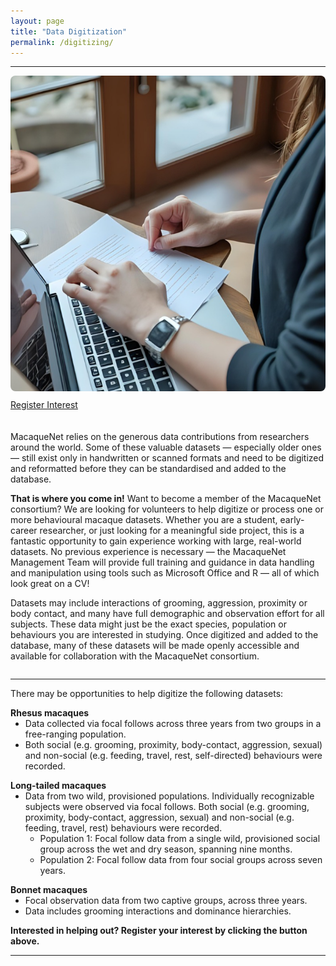 ```yaml
---
layout: page
title: "Data Digitization"
permalink: /digitizing/
---
```

***

<div style="display: flex; align-items: flex-start; gap: 20px; flex-wrap: wrap;">

  <div style="flex: 1; min-width: 250px;">
    <img src="/assets/images/dataentry.png" alt="Data Entry" style="max-width: 100%; height: auto; border-radius: 8px;">
    <ul class="actions" style="display: flex; justify-content: flex-start; list-style: none; padding: 10px 0 0 0; margin: 0;">
      <li><a href="https://docs.google.com/forms/d/e/1FAIpQLSfqBYtTI_VpsGvO_Z3HKojjQ7wmw98vVm8E8Iq4gubWgoJTzA/viewform?usp=dialog" target="_blank" class="button big">Register Interest</a></li> 
    </ul>
  </div>

  <div style="flex: 2; min-width: 300px;">
    <p>
      MacaqueNet relies on the generous data contributions from researchers around the world. Some of these valuable datasets — especially older ones — still exist only in handwritten or scanned formats and need to be digitized and reformatted before they can be standardised and added to the database.
    </p>
    <p>
      <strong>That is where you come in!</strong> Want to become a member of the MacaqueNet consortium? We are looking for volunteers to help digitize or process one or more behavioural macaque datasets. 
      Whether you are a student, early-career researcher, or just looking for a meaningful side project, this is a fantastic opportunity to gain experience working with large, real-world datasets.
      No previous experience is necessary — the MacaqueNet Management Team will provide full training and guidance in data handling and manipulation using tools such as Microsoft Office and R — all of which look great on a CV! 
    </p>
    <p>
      Datasets may include interactions of grooming, aggression, proximity or body contact, and many have full demographic and observation effort for all subjects. These data might just be the exact species, population or behaviours you are interested in studying. 
      Once digitized and added to the database, many of these datasets will be made openly accessible and available for collaboration with the MacaqueNet consortium.
    </p> 
  </div>
</div>

***

<p>
  There may be opportunities to help digitize the following datasets:
</p>

<p style="margin-bottom: 0;"><strong>Rhesus macaques</strong></p>
<ul style="margin-top: 0;">
  <li>Data collected via focal follows across three years from two groups in a free-ranging population.</li>
  <li>Both social (e.g. grooming, proximity, body-contact, aggression, sexual) and non-social (e.g. feeding, travel, rest, self-directed) behaviours were recorded.</li>
</ul>



<p style="margin-bottom: 0;"><strong>Long-tailed macaques</strong></p>
<ul style="margin-top: 0;">
  <li>
    Data from two wild, provisioned populations. Individually recognizable subjects were observed via focal follows. Both social (e.g. grooming, proximity, body-contact, aggression, sexual) and non-social (e.g. feeding, travel, rest) behaviours were recorded.
    <ul>
      <li>Population 1: Focal follow data from a single wild, provisioned social group across the wet and dry season, spanning nine months.</li>
      <li>Population 2: Focal follow data from four social groups across seven years.</li>
    </ul>
  </li>
</ul>

<p style="margin-bottom: 0;"><strong>Bonnet macaques</strong></p>
<ul style="margin-top: 0;">
  <li>Focal observation data from two captive groups, across three years.</li>
  <li>Data includes grooming interactions and dominance hierarchies.</li>
</ul>

<p> 
  <strong>Interested in helping out? Register your interest by clicking the button above.</strong>
</p>

***


  